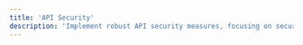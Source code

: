 ```yaml
---
title: 'API Security'
description: 'Implement robust API security measures, focusing on secure authentication, authorization protocols, and defense against common attack vectors like injection flaws and DDoS.'
---
```

